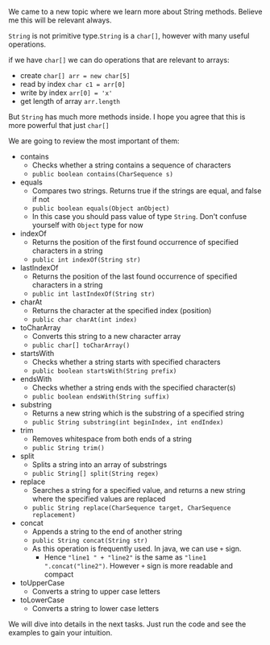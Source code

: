 We came to a new topic where we learn more about String methods. Believe me this will be relevant always.

`String` is not primitive type.`String` is a `char[]`, however with many useful operations.

if we have `char[]` we can do operations that are relevant to arrays:
* create `char[] arr = new char[5]`
* read by index `char c1 = arr[0]`
* write by index `arr[0] = 'x'`
* get length of array `arr.length`

But `String` has much more methods inside. I hope you agree that this is more powerful that just `char[]`

We are going to review the most important of them:
* contains 
  * Checks whether a string contains a sequence of characters
  * `public boolean contains(CharSequence s)`
* equals
  * Compares two strings. Returns true if the strings are equal, and false if not
  * `public boolean equals(Object anObject)`
  * In this case you should pass value of type `String`. Don't confuse yourself with `Object` type for now
* indexOf
  * Returns the position of the first found occurrence of specified characters in a string
  * `public int indexOf(String str)`
* lastIndexOf
  * Returns the position of the last found occurrence of specified characters in a string
  * `public int lastIndexOf(String str)`
* charAt
  * Returns the character at the specified index (position)
  * `public char charAt(int index)`
* toCharArray
  * Converts this string to a new character array
  * `public char[] toCharArray()`
* startsWith
  * Checks whether a string starts with specified characters
  * `public boolean startsWith(String prefix)`
* endsWith
  * Checks whether a string ends with the specified character(s)
  * `public boolean endsWith(String suffix)`
* substring
  * Returns a new string which is the substring of a specified string
  * `public String substring(int beginIndex, int endIndex)`
* trim 
  * Removes whitespace from both ends of a string
  * `public String trim()`
* split
  * Splits a string into an array of substrings
  * `public String[] split(String regex)`
* replace
  * Searches a string for a specified value, and returns a new string where the specified values are replaced
  * `public String replace(CharSequence target, CharSequence replacement)`
* concat
  * Appends a string to the end of another string
  * `public String concat(String str)`
  * As this operation is frequently used. In java, we can use `+` sign.
    * Hence `"line1 " + "line2"` is the same as `"line1 ".concat("line2")`. However `+` sign is more readable and compact
* toUpperCase
  * Converts a string to upper case letters
* toLowerCase
  * Converts a string to lower case letters

We will dive into details in the next tasks. Just run the code and see the examples to gain your intuition.